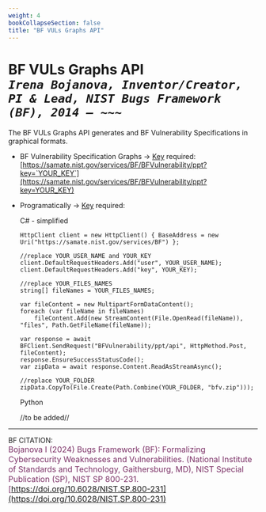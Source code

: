 ```yaml
---
weight: 4
bookCollapseSection: false
title: "BF VULs Graphs API"
---
```


<!-- Google tag (gtag.js) -->
<script async src="https://www.googletagmanager.com/gtag/js?id=G-PJ364XPP9F"></script>
<script>
  window.dataLayer = window.dataLayer || [];
  function gtag(){dataLayer.push(arguments);}
  gtag('js', new Date());

  gtag('config', 'G-PJ364XPP9F');
</script>

# BF VULs Graphs API <br/>_`Irena Bojanova, Inventor/Creator, PI & Lead, NIST Bugs Framework (BF), 2014 – ~~~`_

The BF VULs Graphs API generates and BF Vulnerability Specifications in graphical formats.

- BF Vulnerability Specification Graphs &rarr; [Key](https://forms.gle/SRZyva5Vn1i4dQQ2A) required:<br/>
  [https://samate.nist.gov/services/BF/BFVulnerability/ppt?key=`YOUR_KEY`](https://samate.nist.gov/services/BF/BFVulnerability/ppt?key=YOUR_KEY)

- Programatically &rarr; [Key](https://forms.gle/SRZyva5Vn1i4dQQ2A) required: <br/>
        
  C# - simplified
        
      HttpClient client = new HttpClient() { BaseAddress = new Uri("https://samate.nist.gov/services/BF") };

      //replace YOUR_USER_NAME and YOUR_KEY
      client.DefaultRequestHeaders.Add("user", YOUR_USER_NAME);
      client.DefaultRequestHeaders.Add("key", YOUR_KEY);

      //replace YOUR_FILES_NAMES
      string[] fileNames = YOUR_FILES_NAMES;

      var fileContent = new MultipartFormDataContent();
      foreach (var fileName in fileNames)
          fileContent.Add(new StreamContent(File.OpenRead(fileName)), "files", Path.GetFileName(fileName));

      var response = await BFClient.SendRequest("BFVulnerability/ppt/api", HttpMethod.Post, fileContent);
      response.EnsureSuccessStatusCode();
      var zipData = await response.Content.ReadAsStreamAsync();
      
      //replace YOUR_FOLDER
      zipData.CopyTo(File.Create(Path.Combine(YOUR_FOLDER, "bfv.zip")));

  Python
      
    //to be added//
_________________________________

BF CITATION: <br/>
<l style="font-size: 16px; color: #7D3368"> Bojanova I (2024) Bugs Framework (BF): Formalizing Cybersecurity Weaknesses and Vulnerabilities. (National Institute of Standards and Technology, Gaithersburg, MD), NIST Special Publication (SP), NIST SP 800-231. [https://doi.org/10.6028/NIST.SP.800-231](https://doi.org/10.6028/NIST.SP.800-231)</l>  <br/>